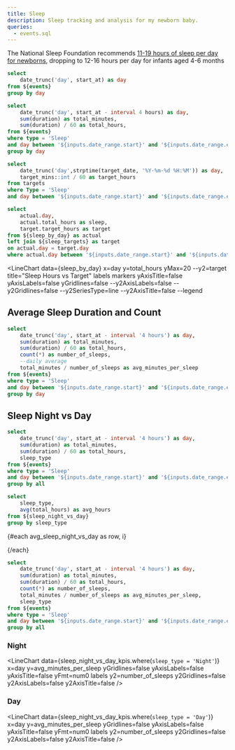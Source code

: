 ```yaml
---
title: Sleep
description: Sleep tracking and analysis for my newborn baby.
queries:
  - events.sql
---
```


<LastRefreshed/>

The National Sleep Foundation recommends [11-19 hours of sleep per day for newborns](https://www.sleepfoundation.org/baby-sleep), dropping to 12-16 hours per day for infants aged 4-6 months

```sql dates
select
    date_trunc('day', start_at) as day
from ${events}
group by day
```

<DateRange name=date_range data={dates} dates=day/>

```sql sleep_by_day
select
    date_trunc('day', start_at - interval 4 hours) as day,
    sum(duration) as total_minutes,
    sum(duration) / 60 as total_hours,
from ${events}
where type = 'Sleep'
and day between '${inputs.date_range.start}' and '${inputs.date_range.end}'
group by day
```





```sql sleep_targets
select 
    date_trunc('day',strptime(target_date, '%Y-%m-%d %H:%M')) as day,
    target_mins::int / 60 as target_hours
from targets
where Type = 'Sleep'
and day between '${inputs.date_range.start}' and '${inputs.date_range.end}'
```

```sql sleep_actual_vs_target
select
    actual.day,
    actual.total_hours as sleep,
    target.target_hours as target
from ${sleep_by_day} as actual
left join ${sleep_targets} as target
on actual.day = target.day
where actual.day between '${inputs.date_range.start}' and '${inputs.date_range.end}'
```

<LineChart
    data={sleep_by_day}
    x=day
    y=total_hours
    yMax=20
    --y2=target
    title="Sleep Hours vs Target"
    labels
    markers
    yAxisTitle=false
    yAxisLabels=false
    yGridlines=false
    --y2AxisLabels=false
    --y2Gridlines=false
    --y2SeriesType=line
    --y2AxisTitle=false
    --legend
>
<ReferenceArea yMin=11 yMax=19 label="NSF Target" labelPosition=topRight/>
</LineChart>

## Average Sleep Duration and Count

```sql sleep_kpis
select
    date_trunc('day', start_at - interval '4 hours') as day,
    sum(duration) as total_minutes,
    sum(duration) / 60 as total_hours,
    count(*) as number_of_sleeps,
    --daily average
    total_minutes / number_of_sleeps as avg_minutes_per_sleep
from ${events}
where type = 'Sleep'
and day between '${inputs.date_range.start}' and '${inputs.date_range.end}'
group by day
```

<LineChart
    data={sleep_kpis}
    x=day
    y=avg_minutes_per_sleep
    yGridlines=false
    yAxisLabels=false
    yAxisTitle=false
    yFmt=num0
    labels
    y2=number_of_sleeps
    y2Max=30
    y2Gridlines=false
    y2AxisLabels=false
    y2AxisTitle=false
/>

## Sleep Night vs Day

```sql sleep_night_vs_day
select
    date_trunc('day', start_at - interval '4 hours') as day,
    sum(duration) as total_minutes,
    sum(duration) / 60 as total_hours,
    sleep_type
from ${events}
where type = 'Sleep'
and day between '${inputs.date_range.start}' and '${inputs.date_range.end}'
group by all
```

```sql avg_sleep_night_vs_day
select
    sleep_type,
    avg(total_hours) as avg_hours
from ${sleep_night_vs_day}
group by sleep_type
```

{#each avg_sleep_night_vs_day as row, i}

<BigValue
    data={row}
    value=avg_hours
    title={row.sleep_type}
    fmt='0.0 "hours"'
/>

{/each}



<BarChart
    data={sleep_night_vs_day}
    x=day
    y=total_hours
    series=sleep_type
    labels
    yGridlines=false
    yAxisLabels=false
    yAxisTitle=false
    yFmt=num1
/>

```sql sleep_night_vs_day_kpis
select
    date_trunc('day', start_at - interval '4 hours') as day,
    sum(duration) as total_minutes,
    sum(duration) / 60 as total_hours,
    count(*) as number_of_sleeps,
    total_minutes / number_of_sleeps as avg_minutes_per_sleep,
    sleep_type
from ${events}
where type = 'Sleep'
and day between '${inputs.date_range.start}' and '${inputs.date_range.end}'
group by all
```

### Night

<LineChart
    data={sleep_night_vs_day_kpis.where(`sleep_type = 'Night'`)}
    x=day
    y=avg_minutes_per_sleep
    yGridlines=false
    yAxisLabels=false
    yAxisTitle=false
    yFmt=num0
    labels
    y2=number_of_sleeps
    y2Gridlines=false
    y2AxisLabels=false
    y2AxisTitle=false
/>

### Day

<LineChart
    data={sleep_night_vs_day_kpis.where(`sleep_type = 'Day'`)}
    x=day
    y=avg_minutes_per_sleep
    yGridlines=false
    yAxisLabels=false
    yAxisTitle=false
    yFmt=num0
    labels
    y2=number_of_sleeps
    y2Gridlines=false
    y2AxisLabels=false
    y2AxisTitle=false
/>


